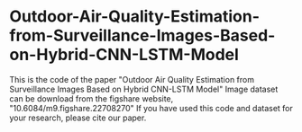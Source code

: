 # Outdoor-Air-Quality-Estimation-from-Surveillance-Images-Based-on-Hybrid-CNN-LSTM-Model
This is the code of the paper "Outdoor Air Quality Estimation from Surveillance Images Based on Hybrid CNN-LSTM Model"
Image dataset can be download from the figshare website, "10.6084/m9.figshare.22708270"
If you have used this code and dataset for your research, please cite our paper.
